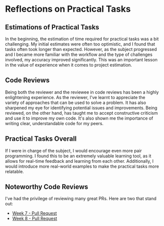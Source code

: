 
# Reflections on Practical Tasks

## Estimations of Practical Tasks

In the beginning, the estimation of time required for practical tasks was a bit challenging. My initial estimates were often too optimistic, and I found that tasks often took longer than expected. However, as the subject progressed and I became more familiar with the workflow and the type of challenges involved, my accuracy improved significantly. This was an important lesson in the value of experience when it comes to project estimation.

## Code Reviews

Being both the reviewer and the reviewee in code reviews has been a highly enlightening experience. As the reviewer, I've learnt to appreciate the variety of approaches that can be used to solve a problem. It has also sharpened my eye for identifying potential issues and improvements. Being reviewed, on the other hand, has taught me to accept constructive criticism and use it to improve my own code. It's also shown me the importance of writing clear, understandable code for my peers.

## Practical Tasks Overall

If I were in charge of the subject, I would encourage even more pair programming. I found this to be an extremely valuable learning tool, as it allows for real-time feedback and learning from each other. Additionally, I would introduce more real-world examples to make the practical tasks more relatable.

## Noteworthy Code Reviews

I've had the privilege of reviewing many great PRs. Here are two that stand out:

- [Week 7 - Pull Request ](https://github.com/Logeshwaran105149/cp1404practical/pull/5)
- [Week 8 - Pull Request ](https://github.com/Logeshwaran105149/cp1404practical/pull/6)